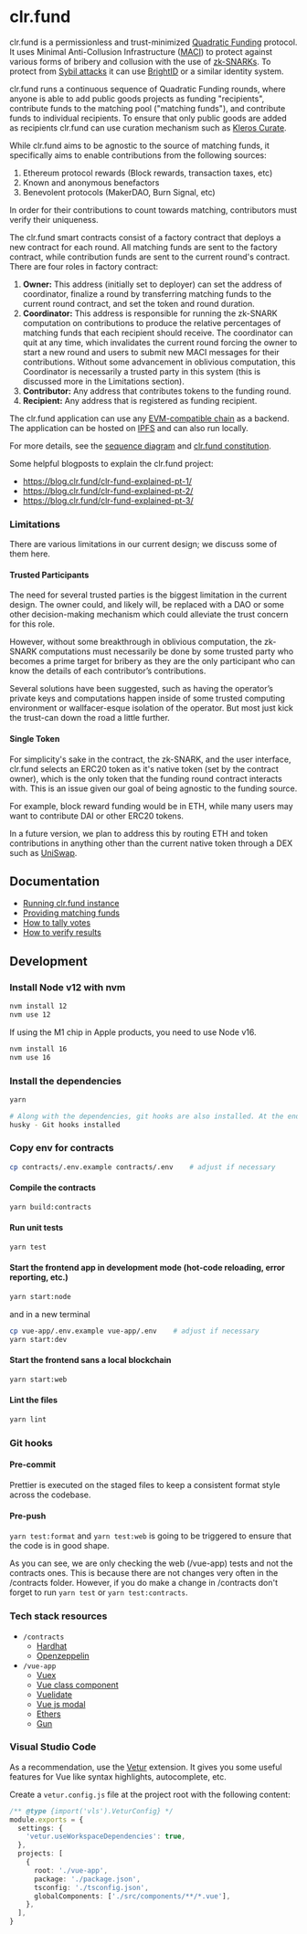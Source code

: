 # clr.fund

clr.fund is a permissionless and trust-minimized [Quadratic Funding](https://wtfisqf.com/) protocol. It uses Minimal Anti-Collusion Infrastructure ([MACI](https://github.com/appliedzkp/maci)) to protect against various forms of bribery and collusion with the use of [zk-SNARKs](https://academy.binance.com/en/articles/zk-snarks-and-zk-starks-explained). To protect from [Sybil attacks](https://en.wikipedia.org/wiki/Sybil_attack) it can use [BrightID](https://brightID.org) or a similar identity system.

clr.fund runs a continuous sequence of Quadratic Funding rounds, where anyone is able to add public goods projects as funding "recipients", contribute funds to the matching pool ("matching funds"), and contribute funds to individual recipients. To ensure that only public goods are added as recipients clr.fund can use curation mechanism such as [Kleros Curate](https://curate.kleros.io/).

While clr.fund aims to be agnostic to the source of matching funds, it specifically aims to enable contributions from the following sources:

1. Ethereum protocol rewards (Block rewards, transaction taxes, etc)
2. Known and anonymous benefactors
3. Benevolent protocols (MakerDAO, Burn Signal, etc)

In order for their contributions to count towards matching, contributors must verify their uniqueness.

The clr.fund smart contracts consist of a factory contract that deploys a new contract for each round. All matching funds are sent to the factory contract, while contribution funds are sent to the current round's contract. There are four roles in factory contract:

1. **Owner:** This address (initially set to deployer) can set the address of coordinator, finalize a round by transferring matching funds to the current round contract, and set the token and round duration.
2. **Coordinator:** This address is responsible for running the zk-SNARK computation on contributions to produce the relative percentages of matching funds that each recipient should receive. The coordinator can quit at any time, which invalidates the current round forcing the owner to start a new round and users to submit new MACI messages for their contributions. Without some advancement in oblivious computation, this Coordinator is necessarily a trusted party in this system (this is discussed more in the Limitations section).
3. **Contributor:** Any address that contributes tokens to the funding round.
4. **Recipient:** Any address that is registered as funding recipient.

The clr.fund application can use any [EVM-compatible chain](https://ethereum.org/) as a backend. The application can be hosted on [IPFS](https://ipfs.io/) and can also run locally.

For more details, see the [sequence diagram](docs/clrfund.svg) and [clr.fund constitution](https://github.com/clrfund/constitution).

Some helpful blogposts to explain the clr.fund project:
- https://blog.clr.fund/clr-fund-explained-pt-1/
- https://blog.clr.fund/clr-fund-explained-pt-2/
- https://blog.clr.fund/clr-fund-explained-pt-3/

### Limitations

There are various limitations in our current design; we discuss some of them here.

#### Trusted Participants

The need for several trusted parties is the biggest limitation in the current design. The owner could, and likely will, be replaced with a DAO or some other decision-making mechanism which could alleviate the trust concern for this role.

However, without some breakthrough in oblivious computation, the zk-SNARK computations must necessarily be done by some trusted party who becomes a prime target for bribery as they are the only participant who can know the details of each contributor’s contributions.

Several solutions have been suggested, such as having the operator’s private keys and computations happen inside of some trusted computing environment or wallfacer-esque isolation of the operator. But most just kick the trust-can down the road a little further.

#### Single Token

For simplicity's sake in the contract, the zk-SNARK, and the user interface, clr.fund selects an ERC20 token as it's native token (set by the contract owner), which is the only token that the funding round contract interacts with. This is an issue given our goal of being agnostic to the funding source.

For example, block reward funding would be in ETH, while many users may want to contribute DAI or other ERC20 tokens.

In a future version, we plan to address this by routing ETH and token contributions in anything other than the current native token through a DEX such as [UniSwap](https://uniswap.org/).

## Documentation

- [Running clr.fund instance](docs/admin.md)
- [Providing matching funds](docs/funding-source.md)
- [How to tally votes](docs/coordinator.md)
- [How to verify results](docs/trusted-setup.md)

## Development

### Install Node v12 with nvm

```sh
nvm install 12
nvm use 12
```
If using the M1 chip in Apple products, you need to use Node v16.
```sh
nvm install 16
nvm use 16
```

### Install the dependencies

```sh
yarn

# Along with the dependencies, git hooks are also installed. At the end of the installation, you will see the following line after a successful setup.
husky - Git hooks installed
```

### Copy env for contracts
```sh
cp contracts/.env.example contracts/.env    # adjust if necessary
```

#### Compile the contracts

```sh
yarn build:contracts
```

#### Run unit tests

```sh
yarn test
```

#### Start the frontend app in development mode (hot-code reloading, error reporting, etc.)

```sh
yarn start:node
```

and in a new terminal

```sh
cp vue-app/.env.example vue-app/.env    # adjust if necessary
yarn start:dev
```

#### Start the frontend sans a local blockchain

```sh
yarn start:web
```

#### Lint the files

```sh
yarn lint
```

### Git hooks

#### Pre-commit

Prettier is executed on the staged files to keep a consistent format style
across the codebase.

#### Pre-push

`yarn test:format` and `yarn test:web` is going to be triggered to ensure that
the code is in good shape.

As you can see, we are only checking the web (/vue-app) tests and not
the contracts ones. This is because there are not changes very often in the
/contracts folder. However, if you do make a change in /contracts don't forget
to run `yarn test` or `yarn test:contracts`.

### Tech stack resources

- `/contracts`
  - [Hardhat](https://hardhat.org/)
  - [Openzeppelin](https://openzeppelin.com/)
- `/vue-app`
  - [Vuex](https://vuex.vuejs.org/)
  - [Vue class component](https://class-component.vuejs.org/)
  - [Vuelidate](https://vuelidate-next.netlify.app/)
  - [Vue js modal](http://vue-js-modal.yev.io/)
  - [Ethers](https://docs.ethers.io/v5/)
  - [Gun](https://gun.eco/docs/)

### Visual Studio Code

As a recommendation, use the [Vetur](https://vuejs.github.io/vetur/) extension.
It gives you some useful features for Vue like syntax highlights, autocomplete,
etc.

Create a `vetur.config.js` file at the project root with the following content:

```ts
/** @type {import('vls').VeturConfig} */
module.exports = {
  settings: {
    'vetur.useWorkspaceDependencies': true,
  },
  projects: [
    {
      root: './vue-app',
      package: './package.json',
      tsconfig: './tsconfig.json',
      globalComponents: ['./src/components/**/*.vue'],
    },
  ],
}
```
